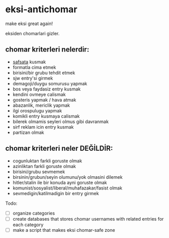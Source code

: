 # eksi-antichomar
make eksi great again!

eksiden chomarlari gizler.

## chomar kriterleri nelerdir:
- [safsata](https://github.com/antichmr/eksi-antichomar/blob/master/Logical%20Fallacies.md) kusmak 
- formatla cima etmek
- birisini/bir grubu tehdit etmek 
- sjw entry'si girmek 
- demagoji/duygu somurusu yapmak
- bos veya faydasiz entry kusmak
- kendini ovmeye calismak
- gosteris yapmak / hava atmak
- abazanlik, mericlik yapmak
- ilgi orospulugu yapmak
- komikli entry kusmaya calismak
- bilerek olmamis seyleri olmus gibi davranmak
- sirf reklam icin entry kusmak
- partizan olmak

## chomar kriterleri neler DEĞİLDİR:
- cogunluktan farkli goruste olmak
- azinliktan farkli goruste olmak
- birisini/grubu sevmemek
- birsinin/grubun/seyin olumunu/yok olmasini dilemek
- hitler/stalin ile bir konuda ayni goruste olmak
- komunist/sosyalist/liberal/muhafazakar/fasist olmak
- sevmedigin/katilmadigin bir entry girmek

Todo:

- [ ] organize categories
- [ ] create databases that stores chomar usernames with related entries for each category
- [ ] make a script that makes eksi chomar-safe zone
